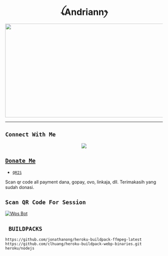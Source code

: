 <h1 align="center">ꪶAndriannꫂ<br></h1>
<p align="center">
  <img src="" width="540" height="300" />
</p>

-------

## ```Connect With Me```
<p align="center">
<a href="https://wa.me/6285380779466"><img src="https://img.shields.io/badge/Contact Andriann-25D366?style=for-the-badge&logo=whatsapp&logoColor=white" />

## ```Donate Me```

- [`QRIS`](https://telegra.ph/file/8ae24f864a609bb171a16.jpg)

<p align="left">
Scan qr code all payment dana, gopay, ovo, linkaja, dll. Terimakasih yang sudah donasi.

## `Scan QR Code For Session`
[![Wps Bot](https://repl.it/badge/github/quiec/whatsasena)](https://replit.com/@DGXeon/Cheems-Bot-Multi-Device-Qr-Code-Generator?output%20only=1&lite=1#index.js)


## ` BUILDPACKS`

```
https://github.com/jonathanong/heroku-buildpack-ffmpeg-latest
https://github.com/clhuang/heroku-buildpack-webp-binaries.git
heroku/nodejs
```
